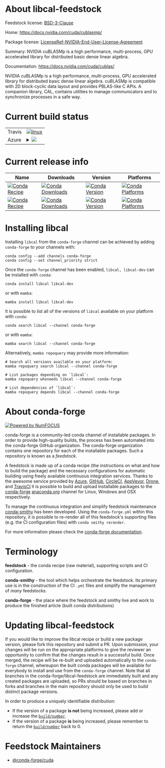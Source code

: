 About libcal-feedstock
======================

Feedstock license: [BSD-3-Clause](https://github.com/conda-forge/libcal-feedstock/blob/main/LICENSE.txt)

Home: https://docs.nvidia.com/cuda/cublasmp/

Package license: [LicenseRef-NVIDIA-End-User-License-Agreement](https://docs.nvidia.com/cuda/cublasmp/license/index.html)

Summary: NVIDIA cuBLASMp is a high performance, multi-process, GPU accelerated library for distributed basic dense linear algebra.

Documentation: https://docs.nvidia.com/cuda/cublas/

NVIDIA cuBLASMp is a high performance, multi-process, GPU accelerated library for distributed basic dense linear algebra.
cuBLASMp is compatible with 2D block-cyclic data layout and provides PBLAS-like C APIs.
A companion library, CAL, contains utilities to manage communicators and to synchronize processes in a safe way.


Current build status
====================


<table><tr>
    <td>Travis</td>
    <td>
      <a href="https://app.travis-ci.com/conda-forge/libcal-feedstock">
        <img alt="linux" src="https://img.shields.io/travis/com/conda-forge/libcal-feedstock/main.svg?label=Linux">
      </a>
    </td>
  </tr>
    
  <tr>
    <td>Azure</td>
    <td>
      <details>
        <summary>
          <a href="https://dev.azure.com/conda-forge/feedstock-builds/_build/latest?definitionId=23383&branchName=main">
            <img src="https://dev.azure.com/conda-forge/feedstock-builds/_apis/build/status/libcal-feedstock?branchName=main">
          </a>
        </summary>
        <table>
          <thead><tr><th>Variant</th><th>Status</th></tr></thead>
          <tbody><tr>
              <td>linux_64_c_compiler_version11cuda_compilernvcccuda_compiler_version11.8cxx_compiler_version11</td>
              <td>
                <a href="https://dev.azure.com/conda-forge/feedstock-builds/_build/latest?definitionId=23383&branchName=main">
                  <img src="https://dev.azure.com/conda-forge/feedstock-builds/_apis/build/status/libcal-feedstock?branchName=main&jobName=linux&configuration=linux%20linux_64_c_compiler_version11cuda_compilernvcccuda_compiler_version11.8cxx_compiler_version11" alt="variant">
                </a>
              </td>
            </tr><tr>
              <td>linux_64_c_compiler_version12cuda_compilercuda-nvcccuda_compiler_version12.0cxx_compiler_version12</td>
              <td>
                <a href="https://dev.azure.com/conda-forge/feedstock-builds/_build/latest?definitionId=23383&branchName=main">
                  <img src="https://dev.azure.com/conda-forge/feedstock-builds/_apis/build/status/libcal-feedstock?branchName=main&jobName=linux&configuration=linux%20linux_64_c_compiler_version12cuda_compilercuda-nvcccuda_compiler_version12.0cxx_compiler_version12" alt="variant">
                </a>
              </td>
            </tr><tr>
              <td>linux_aarch64_c_compiler_version11cuda_compilernvcccuda_compiler_version11.8cxx_compiler_version11</td>
              <td>
                <a href="https://dev.azure.com/conda-forge/feedstock-builds/_build/latest?definitionId=23383&branchName=main">
                  <img src="https://dev.azure.com/conda-forge/feedstock-builds/_apis/build/status/libcal-feedstock?branchName=main&jobName=linux&configuration=linux%20linux_aarch64_c_compiler_version11cuda_compilernvcccuda_compiler_version11.8cxx_compiler_version11" alt="variant">
                </a>
              </td>
            </tr><tr>
              <td>linux_aarch64_c_compiler_version12cuda_compilercuda-nvcccuda_compiler_version12.0cxx_compiler_version12</td>
              <td>
                <a href="https://dev.azure.com/conda-forge/feedstock-builds/_build/latest?definitionId=23383&branchName=main">
                  <img src="https://dev.azure.com/conda-forge/feedstock-builds/_apis/build/status/libcal-feedstock?branchName=main&jobName=linux&configuration=linux%20linux_aarch64_c_compiler_version12cuda_compilercuda-nvcccuda_compiler_version12.0cxx_compiler_version12" alt="variant">
                </a>
              </td>
            </tr>
          </tbody>
        </table>
      </details>
    </td>
  </tr>
</table>

Current release info
====================

| Name | Downloads | Version | Platforms |
| --- | --- | --- | --- |
| [![Conda Recipe](https://img.shields.io/badge/recipe-libcal-green.svg)](https://anaconda.org/conda-forge/libcal) | [![Conda Downloads](https://img.shields.io/conda/dn/conda-forge/libcal.svg)](https://anaconda.org/conda-forge/libcal) | [![Conda Version](https://img.shields.io/conda/vn/conda-forge/libcal.svg)](https://anaconda.org/conda-forge/libcal) | [![Conda Platforms](https://img.shields.io/conda/pn/conda-forge/libcal.svg)](https://anaconda.org/conda-forge/libcal) |
| [![Conda Recipe](https://img.shields.io/badge/recipe-libcal--dev-green.svg)](https://anaconda.org/conda-forge/libcal-dev) | [![Conda Downloads](https://img.shields.io/conda/dn/conda-forge/libcal-dev.svg)](https://anaconda.org/conda-forge/libcal-dev) | [![Conda Version](https://img.shields.io/conda/vn/conda-forge/libcal-dev.svg)](https://anaconda.org/conda-forge/libcal-dev) | [![Conda Platforms](https://img.shields.io/conda/pn/conda-forge/libcal-dev.svg)](https://anaconda.org/conda-forge/libcal-dev) |

Installing libcal
=================

Installing `libcal` from the `conda-forge` channel can be achieved by adding `conda-forge` to your channels with:

```
conda config --add channels conda-forge
conda config --set channel_priority strict
```

Once the `conda-forge` channel has been enabled, `libcal, libcal-dev` can be installed with `conda`:

```
conda install libcal libcal-dev
```

or with `mamba`:

```
mamba install libcal libcal-dev
```

It is possible to list all of the versions of `libcal` available on your platform with `conda`:

```
conda search libcal --channel conda-forge
```

or with `mamba`:

```
mamba search libcal --channel conda-forge
```

Alternatively, `mamba repoquery` may provide more information:

```
# Search all versions available on your platform:
mamba repoquery search libcal --channel conda-forge

# List packages depending on `libcal`:
mamba repoquery whoneeds libcal --channel conda-forge

# List dependencies of `libcal`:
mamba repoquery depends libcal --channel conda-forge
```


About conda-forge
=================

[![Powered by
NumFOCUS](https://img.shields.io/badge/powered%20by-NumFOCUS-orange.svg?style=flat&colorA=E1523D&colorB=007D8A)](https://numfocus.org)

conda-forge is a community-led conda channel of installable packages.
In order to provide high-quality builds, the process has been automated into the
conda-forge GitHub organization. The conda-forge organization contains one repository
for each of the installable packages. Such a repository is known as a *feedstock*.

A feedstock is made up of a conda recipe (the instructions on what and how to build
the package) and the necessary configurations for automatic building using freely
available continuous integration services. Thanks to the awesome service provided by
[Azure](https://azure.microsoft.com/en-us/services/devops/), [GitHub](https://github.com/),
[CircleCI](https://circleci.com/), [AppVeyor](https://www.appveyor.com/),
[Drone](https://cloud.drone.io/welcome), and [TravisCI](https://travis-ci.com/)
it is possible to build and upload installable packages to the
[conda-forge](https://anaconda.org/conda-forge) [anaconda.org](https://anaconda.org/)
channel for Linux, Windows and OSX respectively.

To manage the continuous integration and simplify feedstock maintenance
[conda-smithy](https://github.com/conda-forge/conda-smithy) has been developed.
Using the ``conda-forge.yml`` within this repository, it is possible to re-render all of
this feedstock's supporting files (e.g. the CI configuration files) with ``conda smithy rerender``.

For more information please check the [conda-forge documentation](https://conda-forge.org/docs/).

Terminology
===========

**feedstock** - the conda recipe (raw material), supporting scripts and CI configuration.

**conda-smithy** - the tool which helps orchestrate the feedstock.
                   Its primary use is in the construction of the CI ``.yml`` files
                   and simplify the management of *many* feedstocks.

**conda-forge** - the place where the feedstock and smithy live and work to
                  produce the finished article (built conda distributions)


Updating libcal-feedstock
=========================

If you would like to improve the libcal recipe or build a new
package version, please fork this repository and submit a PR. Upon submission,
your changes will be run on the appropriate platforms to give the reviewer an
opportunity to confirm that the changes result in a successful build. Once
merged, the recipe will be re-built and uploaded automatically to the
`conda-forge` channel, whereupon the built conda packages will be available for
everybody to install and use from the `conda-forge` channel.
Note that all branches in the conda-forge/libcal-feedstock are
immediately built and any created packages are uploaded, so PRs should be based
on branches in forks and branches in the main repository should only be used to
build distinct package versions.

In order to produce a uniquely identifiable distribution:
 * If the version of a package **is not** being increased, please add or increase
   the [``build/number``](https://docs.conda.io/projects/conda-build/en/latest/resources/define-metadata.html#build-number-and-string).
 * If the version of a package **is** being increased, please remember to return
   the [``build/number``](https://docs.conda.io/projects/conda-build/en/latest/resources/define-metadata.html#build-number-and-string)
   back to 0.

Feedstock Maintainers
=====================

* [@conda-forge/cuda](https://github.com/orgs/conda-forge/teams/cuda/)

